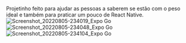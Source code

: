 Projetinho feito para ajudar as pessoas a saberem se estão com o peso ideal e também para praticar um pouco de React Native.![Screenshot_20220805-234019_Expo Go](https://user-images.githubusercontent.com/79859781/183254042-49ba89f4-1d6e-4926-8afc-24dcb20ad470.jpg)
![Screenshot_20220805-234048_Expo Go](https://user-images.githubusercontent.com/79859781/183254043-75765872-a5d6-4ad6-a083-2d07be57b633.jpg)
![Screenshot_20220805-234104_Expo Go](https://user-images.githubusercontent.com/79859781/183254044-ddfffbc7-6fdf-4dd8-b141-0f24daa2635c.jpg)
